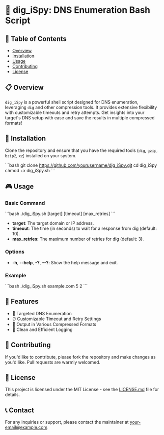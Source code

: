 
# 🚀 **dig_iSpy**: DNS Enumeration Bash Script

## 📝 Table of Contents
- [Overview](#overview)
- [Installation](#installation)
- [Usage](#usage)
- [Contributing](#contributing)
- [License](#license)

## 📋 Overview
`dig_iSpy` is a powerful shell script designed for DNS enumeration, leveraging `dig` and other compression tools. It provides extensive flexibility with customizable timeouts and retry attempts. Get insights into your target's DNS setup with ease and save the results in multiple compressed formats!

## 🔧 Installation
Clone the repository and ensure that you have the required tools (`dig`, `gzip`, `bzip2`, `xz`) installed on your system.

\```bash
git clone https://github.com/yourusername/dig_iSpy.git
cd dig_iSpy
chmod +x dig_iSpy.sh
\```

## 🎮 Usage
### Basic Command
\```bash
./dig_iSpy.sh [target] [timeout] [max_retries]
\```
- **target**: The target domain or IP address.
- **timeout**: The time (in seconds) to wait for a response from dig (default: 10).
- **max_retries**: The maximum number of retries for dig (default: 3).

### Options
- **-h**, **--help**, **-?**, **--?**: Show the help message and exit.

### Example
\```bash
./dig_iSpy.sh example.com 5 2
\```

## 🚀 Features
- 🎯 Targeted DNS Enumeration
- ⏰ Customizable Timeout and Retry Settings
- 📂 Output in Various Compressed Formats
- 📝 Clean and Efficient Logging

## 🤝 Contributing
If you'd like to contribute, please fork the repository and make changes as you'd like. Pull requests are warmly welcomed.

## 📜 License
This project is licensed under the MIT License - see the [LICENSE.md](LICENSE.md) file for details.

## 📞 Contact
For any inquiries or support, please contact the maintainer at [your-email@example.com](mailto:your-email@example.com).
